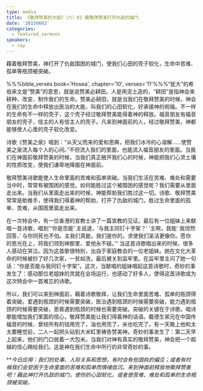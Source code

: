 ```yaml
---
type: media
title: 《敬拜赞美的大能》（六）01 藉敬拜赞美打开仇敌的城门
date: '20150602'
categories:
  - featured_sermons
speakers:
  - ray
---
```

藉着敬拜赞美，神打开了仇敌围困的城门，使我们心田的壳子软化，生命中苦难、孤单等瓶颈被突破。

%%%bible_verses book='Hosea', chapter='10', verses='11'%%%“犹大”的希伯来文是“赞美”的意思，就是说赞美必耕田。人是用泥土造的，“耕田”是指神会来耕种、改变、制作我们的生命。赞美必耕田，就是当我们在敬拜赞美的时候，神会在我们的生命中释放出医治的大能，叫我们的心田软化，好承接神的祝福。不一样的生命有不一样的壳子，这个壳子经过敬拜赞美能得着神的释放。福音朋友有福音朋友的壳子，信主的人有信主人的壳子。凡来到神面前的人，经过敬拜赞美，神都能够使人心里的壳子软化改变。

诗歌《赞美之泉》唱到：“从天父而来的爱和恩典，把我们冰冷的心溶解……使赞美之泉流入每个人的心间。”不但流入我们的里面，也能流入福音朋友的里面。当我们在神面前敬拜赞美的时候，当我们真正敞开我们心的时候，神能把我们心灵土壤的性质改变，使我们谦卑地降服在神面前。

敬拜赞美诗歌能使人生命里面的苦难和孤单突破。当我们生活在苦难、难处和需要当中时，常常有被围困的感觉。如何能胜过这个被围困的感觉呢？我们需要从里面走出来。当我们从里面走出来的时候，神能帮助我们胜过这一切。诗歌、敬拜赞美常常是助推手，使得我们得着神的帮助，打开了仇敌的城门，胜过生命里面的孤单、苦难，从围困里面走出来。

在一次特会中，有一位香港的宣教士讲了一篇宣教的见证。最后有一位姐妹上来献唱一首诗歌，唱到“‘你是否能’ 主说道，‘与我主同钉十字架？’ ‘主啊，我能’ 我坦然回答，’ 与你同死也不怕。主我们真能，我们是你的，求使我们圣洁更像你。愿你的恩光在上，将我们领到神那里，爱他永不疑。’” 当这首诗歌唱出来的时候，很多人感动在哭泣。因为这首歌很特别，出自于家庭教会的一位老姐妹。她在文化大革命的时候被抄了好几次家，一贫如洗，最后被关到监牢里。在监牢里主问了她一句话：“你是否能与我同钉十字架”。这次，当献唱的姐妹唱起这首诗歌时，奇妙的事发生了：感动那位老姐妹的灵就在会场运行，也感动了好多人，使得这首诗歌成为这次特会中一首难忘的诗歌。

所以，我们可以来到神面前，藉着诗歌敬拜，让我们生命里面苦难、孤单的瓶颈得着突破。爱遇到瓶颈的时候需要突破，医治遇到瓶颈的时候需要突破，能力遇到瓶颈的时候需要突破，恩膏遇到瓶颈的时候也需要突破。突破的关键在于诗歌。唱诗歌能增加我们里面的信心，敬拜赞美能让我们得着神的话语。戴德生弟兄在中国传福音的时候，曾经所有的钱用完了，油也用完了，米也吃完了。有一天晚上他和太太要睡觉前，二人一起把头钻到大米缸里祷告赞美神。奇妙的事发生了：第二天早上起来，他们的门口放着一大包米。当我们对神有真实的敬拜赞美，神会把一个超越的信心赐给我们。这是神在我们生命中所行的非常奇妙的事。

***今日应用：*我们的处事、人际关系和思想，有时会有些固执的偏见；或者有时候我们会受困于生命里面的苦难和孤单而情绪低沉。来到神面前释放地敬拜赞美吧！藉此神打开仇敌的城门，使你的心田软化，或者使苦难、难处和孤单的生命瓶颈被突破。**

